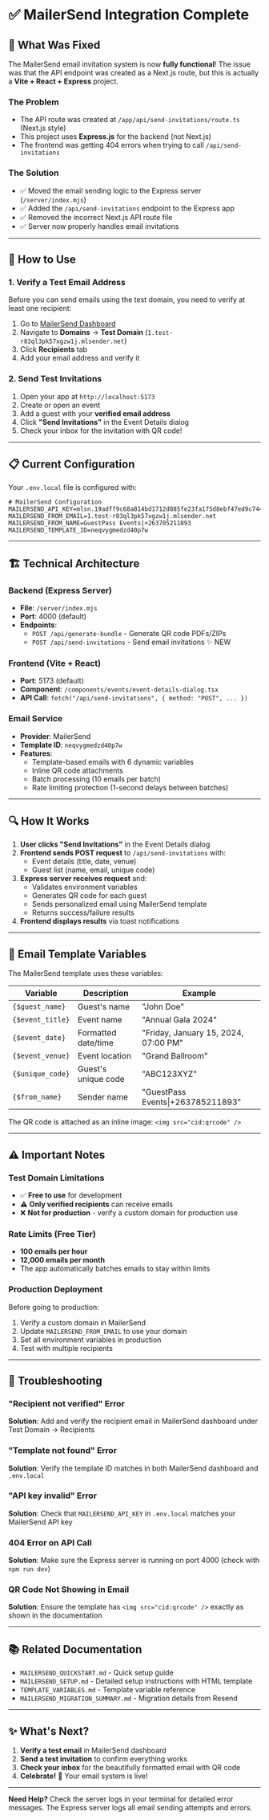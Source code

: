 # ✅ MailerSend Integration Complete

## 🎉 What Was Fixed

The MailerSend email invitation system is now **fully functional**! The issue was that the API endpoint was created as a Next.js route, but this is actually a **Vite + React + Express** project.

### The Problem
- The API route was created at `/app/api/send-invitations/route.ts` (Next.js style)
- This project uses **Express.js** for the backend (not Next.js)
- The frontend was getting 404 errors when trying to call `/api/send-invitations`

### The Solution
- ✅ Moved the email sending logic to the Express server (`/server/index.mjs`)
- ✅ Added the `/api/send-invitations` endpoint to the Express app
- ✅ Removed the incorrect Next.js API route file
- ✅ Server now properly handles email invitations

---

## 🚀 How to Use

### 1. **Verify a Test Email Address**
Before you can send emails using the test domain, you need to verify at least one recipient:

1. Go to [MailerSend Dashboard](https://app.mailersend.com/)
2. Navigate to **Domains** → **Test Domain** (`1.test-r83ql3pk57xgzw1j.mlsender.net`)
3. Click **Recipients** tab
4. Add your email address and verify it

### 2. **Send Test Invitations**
1. Open your app at `http://localhost:5173`
2. Create or open an event
3. Add a guest with your **verified email address**
4. Click **"Send Invitations"** in the Event Details dialog
5. Check your inbox for the invitation with QR code!

---

## 📋 Current Configuration

Your `.env.local` file is configured with:

```env
# MailerSend Configuration
MAILERSEND_API_KEY=mlsn.19adff9c68a814bd1712d885fe23fa175d8ebf47ed9c744f9df114d0acc74b49
MAILERSEND_FROM_EMAIL=1.test-r83ql3pk57xgzw1j.mlsender.net
MAILERSEND_FROM_NAME=GuestPass Events|+263785211893
MAILERSEND_TEMPLATE_ID=neqvygmedzd40p7w
```

---

## 🏗️ Technical Architecture

### Backend (Express Server)
- **File**: `/server/index.mjs`
- **Port**: 4000 (default)
- **Endpoints**:
  - `POST /api/generate-bundle` - Generate QR code PDFs/ZIPs
  - `POST /api/send-invitations` - Send email invitations ✨ NEW

### Frontend (Vite + React)
- **Port**: 5173 (default)
- **Component**: `/components/events/event-details-dialog.tsx`
- **API Call**: `fetch("/api/send-invitations", { method: "POST", ... })`

### Email Service
- **Provider**: MailerSend
- **Template ID**: `neqvygmedzd40p7w`
- **Features**:
  - Template-based emails with 6 dynamic variables
  - Inline QR code attachments
  - Batch processing (10 emails per batch)
  - Rate limiting protection (1-second delays between batches)

---

## 🔍 How It Works

1. **User clicks "Send Invitations"** in the Event Details dialog
2. **Frontend sends POST request** to `/api/send-invitations` with:
   - Event details (title, date, venue)
   - Guest list (name, email, unique code)
3. **Express server receives request** and:
   - Validates environment variables
   - Generates QR code for each guest
   - Sends personalized email using MailerSend template
   - Returns success/failure results
4. **Frontend displays results** via toast notifications

---

## 📧 Email Template Variables

The MailerSend template uses these variables:

| Variable | Description | Example |
|----------|-------------|---------|
| `{$guest_name}` | Guest's name | "John Doe" |
| `{$event_title}` | Event name | "Annual Gala 2024" |
| `{$event_date}` | Formatted date/time | "Friday, January 15, 2024, 07:00 PM" |
| `{$event_venue}` | Event location | "Grand Ballroom" |
| `{$unique_code}` | Guest's unique code | "ABC123XYZ" |
| `{$from_name}` | Sender name | "GuestPass Events\|+263785211893" |

The QR code is attached as an inline image: `<img src="cid:qrcode" />`

---

## ⚠️ Important Notes

### Test Domain Limitations
- ✅ **Free to use** for development
- ⚠️ **Only verified recipients** can receive emails
- ❌ **Not for production** - verify a custom domain for production use

### Rate Limits (Free Tier)
- **100 emails per hour**
- **12,000 emails per month**
- The app automatically batches emails to stay within limits

### Production Deployment
Before going to production:
1. Verify a custom domain in MailerSend
2. Update `MAILERSEND_FROM_EMAIL` to use your domain
3. Set all environment variables in production
4. Test with multiple recipients

---

## 🐛 Troubleshooting

### "Recipient not verified" Error
**Solution**: Add and verify the recipient email in MailerSend dashboard under Test Domain → Recipients

### "Template not found" Error
**Solution**: Verify the template ID matches in both MailerSend dashboard and `.env.local`

### "API key invalid" Error
**Solution**: Check that `MAILERSEND_API_KEY` in `.env.local` matches your MailerSend API key

### 404 Error on API Call
**Solution**: Make sure the Express server is running on port 4000 (check with `npm run dev`)

### QR Code Not Showing in Email
**Solution**: Ensure the template has `<img src="cid:qrcode" />` exactly as shown in the documentation

---

## 📚 Related Documentation

- `MAILERSEND_QUICKSTART.md` - Quick setup guide
- `MAILERSEND_SETUP.md` - Detailed setup instructions with HTML template
- `TEMPLATE_VARIABLES.md` - Template variable reference
- `MAILERSEND_MIGRATION_SUMMARY.md` - Migration details from Resend

---

## ✨ What's Next?

1. **Verify a test email** in MailerSend dashboard
2. **Send a test invitation** to confirm everything works
3. **Check your inbox** for the beautifully formatted email with QR code
4. **Celebrate!** 🎉 Your email system is live!

---

**Need Help?** Check the server logs in your terminal for detailed error messages. The Express server logs all email sending attempts and errors.
